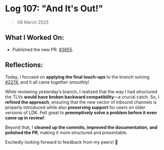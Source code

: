 # Log 107: "And It's Out!"

> 08 March 2025

## What I Worked On:

- Published the new PR:
  [#3655](https://github.com/lightningdevkit/rust-lightning/pull/3655).

## Reflections:

Today, I focused on **applying the final touch-ups** to the branch solving
[#2274](https://github.com/lightningdevkit/rust-lightning/issues/2274), and it
all came together smoothly!

While reviewing yesterday’s branch, I realized that the way I had structured the
TLVs **would have broken backward compatibility**—a crucial catch. So, I
**refined the approach**, ensuring that the new vector of inbound channels is
properly introduced while also **preserving support** for users on older
versions of LDK. Felt great to **preemptively solve a problem before it even
came up in review!**

Beyond that, I **cleaned up the commits, improved the documentation, and
polished the PR**, making it more structured and presentable.

Excitedly looking forward to feedback from my peers! 🚀
